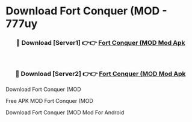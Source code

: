 # Download Fort Conquer (MOD - 777uy



<div align="center">
<h3>🔴 Download [Server1] 👉👉 <a href="https://momento.my/?title=Fort_Conquer_(MOD">Fort Conquer (MOD Mod Apk</a></h3><br>

<h3>🔴 Download [Server2] 👉👉 <a href="https://momento.my/?title=Fort_Conquer_(MOD">Fort Conquer (MOD Mod Apk</a></h3>
</div>



Download Fort Conquer (MOD 

Free APK MOD Fort Conquer (MOD 

Download Fort Conquer (MOD Mod For Android

